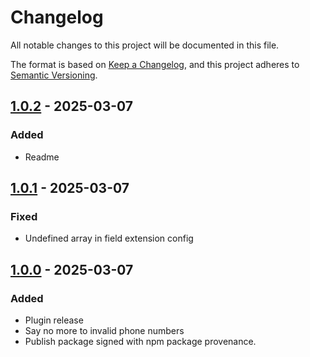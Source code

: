 # Changelog

All notable changes to this project will be documented in this file.

The format is based on [Keep a Changelog](https://keepachangelog.com/en/1.1.0/),
and this project adheres to [Semantic Versioning](https://semver.org/spec/v2.0.0.html).

## [1.0.2] - 2025-03-07
### Added
- Readme

## [1.0.1] - 2025-03-07
### Fixed
- Undefined array in field extension config

## [1.0.0] - 2025-03-07
### Added
- Plugin release
- Say no more to invalid phone numbers
- Publish package signed with npm package provenance.

[1.0.2]: https://github.com/voorhoede/datocms-plugin-phone-number/compare/v1.0.1...v1.0.2
[1.0.1]: https://github.com/voorhoede/datocms-plugin-phone-number/compare/v1.0.0...v1.0.1
[1.0.0]: https://github.com/voorhoede/datocms-plugin-phone-number/compare/232df179eafd55936201811f57494484e98d54d3...v1.0.0
